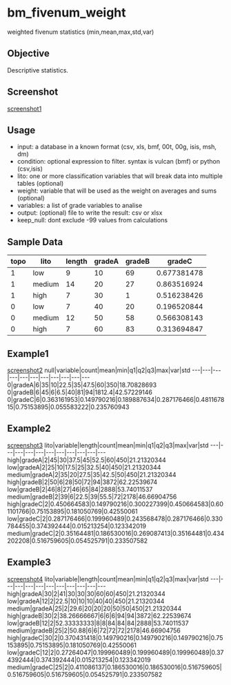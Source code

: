 # bm_fivenum_weight
weighted fivenum statistics (min,mean,max,std,var)
## Objective
Descriptive statistics.
## Screenshot
[screenshot1](./assets/screenshot1.png?raw=true)
## Usage
* input: a database in a known format (csv, xls, bmf, 00t, 00g, isis, msh, dm)
 * condition: optional expression to filter. syntax is vulcan (bmf) or python (csv,isis)
 * lito: one or more classification variables that will break data into multiple tables (optional)
 * weight: variable that will be used as the weight on averages and sums (optional)
 * variables: a list of grade variables to analise
 * output: (optional) file to write the result: csv or xlsx
 * keep_null: dont exclude -99 values from calculations
## Sample Data
topo|lito|length|gradeA|gradeB|gradeC
---|---|---|---|---|---
1|low|9|10|69|0.677381478
1|medium|14|20|27|0.863516924
1|high|7|30|1|0.516238426
0|low|7|40|20|0.196520844
0|medium|12|50|58|0.566308143
0|high|7|60|83|0.313694847
## Example1
[screenshot2](./assets/screenshot2.png?raw=true)
null|variable|count|mean|min|q1|q2|q3|max|var|std
---|---|---|---|---|---|---|---|---|---|---
0|gradeA|6|35|10|22.5|35|47.5|60|350|18.70828693
0|gradeB|6|45|6|6.5|40|81|94|1812.4|42.57229146
0|gradeC|6|0.363161953|0.149790216|0.189887634|0.287176466|0.481167815|0.75153895|0.055583222|0.235760943
## Example2
[screenshot3](./assets/screenshot3.png?raw=true)
lito|variable|length|count|mean|min|q1|q2|q3|max|var|std
---|---|---|---|---|---|---|---|---|---|---
high|gradeA|2|45|30|37.5|45|52.5|60|450|21.21320344
low|gradeA|2|25|10|17.5|25|32.5|40|450|21.21320344
medium|gradeA|2|35|20|27.5|35|42.5|50|450|21.21320344
high|gradeB|2|50|6|28|50|72|94|3872|62.22539674
low|gradeB|2|46|8|27|46|65|84|2888|53.74011537
medium|gradeB|2|39|6|22.5|39|55.5|72|2178|46.66904756
high|gradeC|2|0.450664583|0.149790216|0.300227399|0.450664583|0.601101766|0.75153895|0.181050769|0.42550061
low|gradeC|2|0.287176466|0.199960489|0.243568478|0.287176466|0.330784455|0.374392444|0.015213254|0.123342019
medium|gradeC|2|0.35164481|0.186530016|0.269087413|0.35164481|0.434202208|0.516759605|0.054525791|0.233507582
## Example3
[screenshot4](./assets/screenshot4.png?raw=true)
lito|variable|length|count|mean|min|q1|q2|q3|max|var|std
---|---|---|---|---|---|---|---|---|---|---
high|gradeA|30|2|41|30|30|30|60|60|450|21.21320344
low|gradeA|12|2|22.5|10|10|10|40|40|450|21.21320344
medium|gradeA|25|2|29.6|20|20|20|50|50|450|21.21320344
high|gradeB|30|2|38.26666667|6|6|6|94|94|3872|62.22539674
low|gradeB|12|2|52.33333333|8|8|84|84|84|2888|53.74011537
medium|gradeB|25|2|50.88|6|6|72|72|72|2178|46.66904756
high|gradeC|30|2|0.370431418|0.149790216|0.149790216|0.149790216|0.75153895|0.75153895|0.181050769|0.42550061
low|gradeC|12|2|0.27264047|0.199960489|0.199960489|0.199960489|0.374392444|0.374392444|0.015213254|0.123342019
medium|gradeC|25|2|0.411086137|0.186530016|0.186530016|0.516759605|0.516759605|0.516759605|0.054525791|0.233507582


